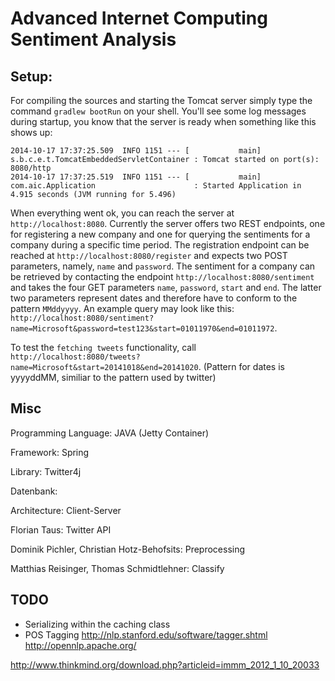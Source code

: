 Advanced Internet Computing Sentiment Analysis
===

Setup:
------

For compiling the sources and starting the Tomcat server simply type the command
`gradlew bootRun` on your shell. You'll see some log messages during startup,
you know that the server is ready when something like this shows up:

```
2014-10-17 17:37:25.509  INFO 1151 --- [           main] s.b.c.e.t.TomcatEmbeddedServletContainer : Tomcat started on port(s): 8080/http
2014-10-17 17:37:25.519  INFO 1151 --- [           main] com.aic.Application                      : Started Application in 4.915 seconds (JVM running for 5.496)
```

When everything went ok, you can reach the server at `http://localhost:8080`.
Currently the server offers two REST endpoints, one for registering a new
company and one for querying the sentiments for a company during a specific
time period. The registration endpoint can be reached at `http://localhost:8080/register`
and expects two POST parameters, namely, `name` and `password`. The sentiment for
a company can be retrieved by contacting the endpoint `http://localhost:8080/sentiment`
and takes the four GET parameters `name`, `password`, `start` and `end`. The latter
two parameters represent dates and therefore have to conform to the pattern `MMddyyyy`. An
example query may look like this: `http://localhost:8080/sentiment?name=Microsoft&password=test123&start=01011970&end=01011972`.

To test the `fetching tweets` functionality, call `http://localhost:8080/tweets?name=Microsoft&start=20141018&end=20141020`. (Pattern for dates is yyyyddMM, similiar to the pattern used by twitter)

Misc
----

Programming Language: JAVA (Jetty Container)

Framework: Spring

Library: Twitter4j

Datenbank:

Architecture: Client-Server


Florian Taus: Twitter API

Dominik Pichler, Christian Hotz-Behofsits: Preprocessing

Matthias Reisinger, Thomas Schmidtlehner: Classify




TODO
-----

 - Serializing within the caching class
 - POS Tagging http://nlp.stanford.edu/software/tagger.shtml http://opennlp.apache.org/

http://www.thinkmind.org/download.php?articleid=immm_2012_1_10_20033